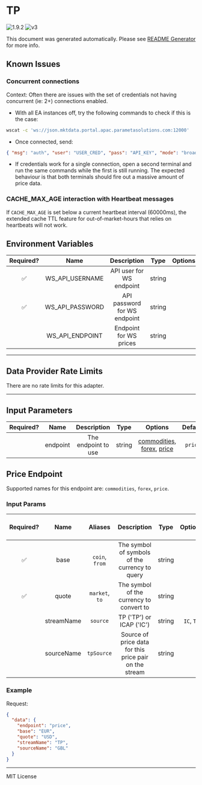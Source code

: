# TP

![1.9.2](https://img.shields.io/github/package-json/v/smartcontractkit/external-adapters-js?filename=packages/sources/tp/package.json) ![v3](https://img.shields.io/badge/framework%20version-v3-blueviolet)

This document was generated automatically. Please see [README Generator](../../scripts#readme-generator) for more info.

## Known Issues

### Concurrent connections

Context: Often there are issues with the set of credentials not having concurrent (ie: 2+) connections enabled.

- With all EA instances off, try the following commands to check if this is the case:

```bash
wscat -c 'ws://json.mktdata.portal.apac.parametasolutions.com:12000'
```

- Once connected, send:

```json
{ "msg": "auth", "user": "USER_CRED", "pass": "API_KEY", "mode": "broadcast" }
```

- If credentials work for a single connection, open a second terminal and run the same commands while the first is still running. The expected behaviour is that both terminals should fire out a massive amount of price data.

### CACHE_MAX_AGE interaction with Heartbeat messages

If `CACHE_MAX_AGE` is set below a current heartbeat interval (60000ms), the extended cache TTL feature for out-of-market-hours that relies on heartbeats will not work.

## Environment Variables

| Required? |      Name       |         Description          |  Type  | Options |                           Default                           |
| :-------: | :-------------: | :--------------------------: | :----: | :-----: | :---------------------------------------------------------: |
|    ✅     | WS_API_USERNAME |   API user for WS endpoint   | string |         |                                                             |
|    ✅     | WS_API_PASSWORD | API password for WS endpoint | string |         |                                                             |
|           | WS_API_ENDPOINT |    Endpoint for WS prices    | string |         | `ws://json.mktdata.portal.apac.parametasolutions.com:12000` |

---

## Data Provider Rate Limits

There are no rate limits for this adapter.

---

## Input Parameters

| Required? |   Name   |     Description     |  Type  |                                      Options                                       | Default |
| :-------: | :------: | :-----------------: | :----: | :--------------------------------------------------------------------------------: | :-----: |
|           | endpoint | The endpoint to use | string | [commodities](#price-endpoint), [forex](#price-endpoint), [price](#price-endpoint) | `price` |

## Price Endpoint

Supported names for this endpoint are: `commodities`, `forex`, `price`.

### Input Params

| Required? |    Name    |    Aliases     |                      Description                       |  Type  |  Options   | Default | Depends On | Not Valid With |
| :-------: | :--------: | :------------: | :----------------------------------------------------: | :----: | :--------: | :-----: | :--------: | :------------: |
|    ✅     |    base    | `coin`, `from` |     The symbol of symbols of the currency to query     | string |            |         |            |                |
|    ✅     |   quote    | `market`, `to` |        The symbol of the currency to convert to        | string |            |         |            |                |
|           | streamName |    `source`    |                TP ('TP') or ICAP ('IC')                | string | `IC`, `TP` |  `TP`   |            |                |
|           | sourceName |   `tpSource`   | Source of price data for this price pair on the stream | string |            |  `GBL`  |            |                |

### Example

Request:

```json
{
  "data": {
    "endpoint": "price",
    "base": "EUR",
    "quote": "USD",
    "streamName": "TP",
    "sourceName": "GBL"
  }
}
```

---

MIT License
